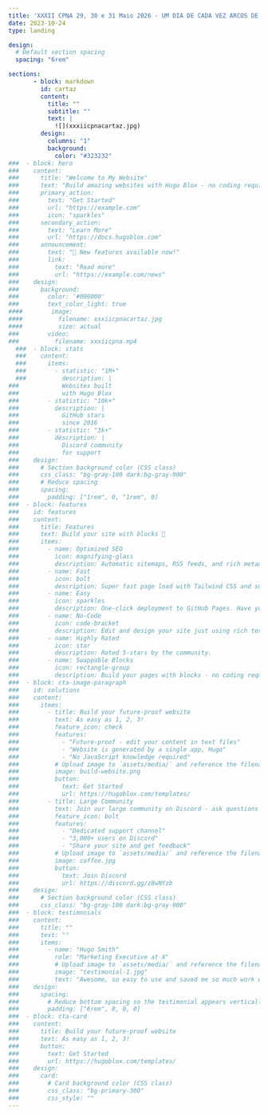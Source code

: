 ```yaml
---
title: 'XXXII CPNA 29, 30 e 31 Maio 2026 - UM DIA DE CADA VEZ ARCOS DE VALDEVEZ'
date: 2023-10-24
type: landing

design:
  # Default section spacing
  spacing: "6rem"

sections:
       - block: markdown
         id: cartaz
         content:
           title: ""
           subtitle: ""
           text: |
             ![](xxxiicpnacartaz.jpg)
         design:
           columns: "1"
           background:
             color: "#323232"
###  - block: hero
###    content:
###      title: "Welcome to My Website"
###      text: "Build amazing websites with Hugo Blox - no coding required!"
###      primary_action:
###        text: "Get Started"
###        url: "https://example.com"
###        icon: "sparkles"
###      secondary_action:
###        text: "Learn More"
###        url: "https://docs.hugoblox.com"
###      announcement:
###        text: "🎉 New features available now!"
###        link:
###          text: "Read more"
###          url: "https://example.com/news"
###    design:
###      background:
###        color: '#000000'
###        text_color_light: true
####        image:
####          filename: xxxiicpnacartaz.jpg
####          size: actual
###        video:
###          filename: xxxiicpna.mp4
  ###  - block: stats
  ###    content:
  ###      items:
  ###        - statistic: "1M+"
  ###          description: |
###            Websites built  
###            with Hugo Blox
###        - statistic: "10k+"
###          description: |
###            GitHub stars  
###            since 2016
###        - statistic: "3k+"
###          description: |
###            Discord community  
###            for support
###    design:
###      # Section background color (CSS class)
###      css_class: "bg-gray-100 dark:bg-gray-900"
###      # Reduce spacing
###      spacing:
###        padding: ["1rem", 0, "1rem", 0]
###  - block: features
###    id: features
###    content:
###      title: Features
###      text: Build your site with blocks 🧱
###      items:
###        - name: Optimized SEO
###          icon: magnifying-glass
###          description: Automatic sitemaps, RSS feeds, and rich metadata take the pain out of SEO and syndication.
###        - name: Fast
###          icon: bolt
###          description: Super fast page load with Tailwind CSS and super fast site building with Hugo.
###        - name: Easy
###          icon: sparkles
###          description: One-click deployment to GitHub Pages. Have your new website live within 5 minutes!
###        - name: No-Code
###          icon: code-bracket
###          description: Edit and design your site just using rich text (Markdown) and configurable YAML parameters.
###        - name: Highly Rated
###          icon: star
###          description: Rated 5-stars by the community.
###        - name: Swappable Blocks
###          icon: rectangle-group
###          description: Build your pages with blocks - no coding required!
###  - block: cta-image-paragraph
###    id: solutions
###    content:
###      items:
###        - title: Build your future-proof website
###          text: As easy as 1, 2, 3!
###          feature_icon: check
###          features:
###            - "Future-proof - edit your content in text files"
###            - "Website is generated by a single app, Hugo"
###            - "No JavaScript knowledge required"
###          # Upload image to `assets/media/` and reference the filename here
###          image: build-website.png
###          button:
###            text: Get Started
###            url: https://hugoblox.com/templates/
###        - title: Large Community
###          text: Join our large community on Discord - ask questions and get live responses
###          feature_icon: bolt
###          features:
###            - "Dedicated support channel"
###            - "3,000+ users on Discord"
###            - "Share your site and get feedback"
###          # Upload image to `assets/media/` and reference the filename here
###          image: coffee.jpg
###          button:
###            text: Join Discord
###            url: https://discord.gg/z8wNYzb
###    design:
###      # Section background color (CSS class)
###      css_class: "bg-gray-100 dark:bg-gray-900"
###  - block: testimonials
###    content:
###      title: ""
###      text: ""
###      items:
###        - name: "Hugo Smith"
###          role: "Marketing Executive at X"
###          # Upload image to `assets/media/` and reference the filename here
###          image: "testimonial-1.jpg"
###          text: "Awesome, so easy to use and saved me so much work with the swappable pre-designed sections!"
###    design:
###      spacing:
###        # Reduce bottom spacing so the testimonial appears vertically centered between sections
###        padding: ["6rem", 0, 0, 0]
###  - block: cta-card
###    content:
###      title: Build your future-proof website
###      text: As easy as 1, 2, 3!
###      button:
###        text: Get Started
###        url: https://hugoblox.com/templates/
###    design:
###      card:
###        # Card background color (CSS class)
###        css_class: "bg-primary-300"
###        css_style: ""
---
```

